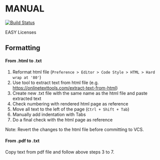 MANUAL
======
[![Build Status](https://travis-ci.org/DANS-KNAW/easy-licenses.png?branch=master)](https://travis-ci.org/DANS-KNAW/easy-licenses)

EASY Licenses  

Formatting
-----------

#### From .html to .txt

1. Reformat html file (`Preference > Editor > Code Style > HTML > Hard wrap at '80'`)
2. Use tool to extract text from html file (e.g. https://onlinetexttools.com/extract-text-from-html)
3. Create new .txt file with the same name as the html file and paste extracted text
4. Check numbering with rendered html page as reference
5. Move all text to the left of the page (`Ctrl + Shift + Tab`)
6. Manually add indentation with Tabs
7. Do a final check with the html page as reference

Note: Revert the changes to the html file before committing to VCS.

#### From .pdf to .txt

Copy text from pdf file and follow above steps 3 to 7.

